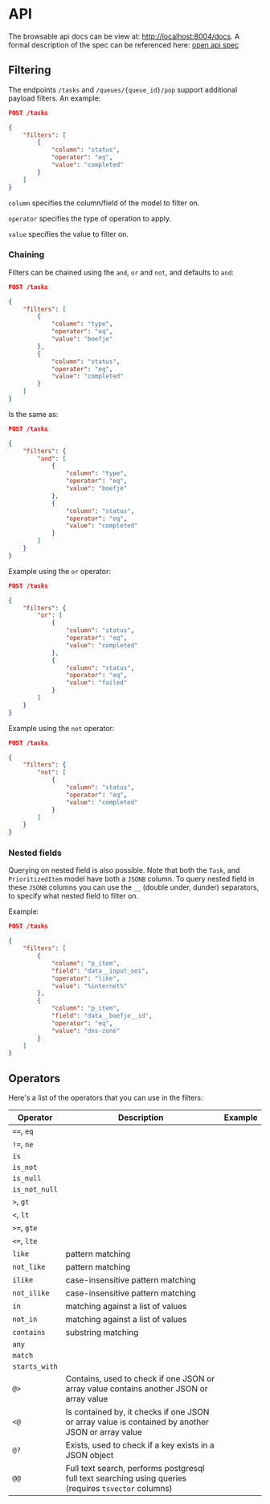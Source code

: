 API
===


The browsable api docs can be view at: [http://localhost:8004/docs](http://localhost:8004/docs).
A formal description of the spec can be referenced here: [open api spec](openapi.json)

Filtering
---------

The endpoints `/tasks` and `/queues/{queue_id}/pop` support additional payload
filters. An example:

```json
POST /tasks

{
    "filters": [
        {
            "column": "status",
            "operator": "eq",
            "value": "completed"
        }
    ]
}
```

`column` specifies the column/field of the model to filter on.

`operator` specifies the type of operation to apply.

`value` specifies the value to filter on.

### Chaining

Filters can be chained using the `and`, `or` and `not`, and defaults to `and`:

```json
POST /tasks

{
    "filters": [
        {
            "column": "type",
            "operator": "eq",
            "value": "boefje"
        },
        {
            "column": "status",
            "operator": "eq",
            "value": "completed"
        }
    ]
}
```

Is the same as:


```json
POST /tasks

{
    "filters": {
        "and": [
            {
                "column": "type",
                "operator": "eq",
                "value": "boefje"
            },
            {
                "column": "status",
                "operator": "eq",
                "value": "completed"
            }
        ]
    }
}
```

Example using the `or` operator:

```json
POST /tasks

{
    "filters": {
        "or": [
            {
                "column": "status",
                "operator": "eq",
                "value": "completed"
            },
            {
                "column": "status",
                "operator": "eq",
                "value": "failed"
            }
        ]
    }
}
```

Example using the `not` operator:

```json
POST /tasks

{
    "filters": {
        "not": [
            {
                "column": "status",
                "operator": "eq",
                "value": "completed"
            }
        ]
    }
}
```

### Nested fields

Querying on nested field is also possible. Note that both the `Task`, and
`PrioritizedItem` model have both a `JSONB` column. To query nested field in
these `JSONB` columns you can use the `__` (double under, dunder) separators,
to specify what nested field to filter on.


Example:

```json
POST /tasks

{
    "filters": [
        {
            "column": "p_item",
            "field": "data__input_ooi",
            "operator": "like",
            "value": "%internet%"
        },
        {
            "column": "p_item",
            "field": "data__boefje__id",
            "operator": "eq",
            "value": "dns-zone"
        }
    ]
}
```

Operators
---------

Here's a list of the operators that you can use in the filters:

| Operator      | Description | Example |
|---------------|-------------|---------|
| `==`, `eq`    |             |         |
| `!=`, `ne`    |             |         |
| `is`          |             |         | 
| `is_not`      |             |         | 
| `is_null`     |             |         | 
| `is_not_null` |             |         | 
| `>`, `gt`     |             |         | 
| `<`, `lt`     |             |         |
| `>=`, `gte`   |             |         |
| `<=`, `lte`   |             |         |
| `like`        | pattern matching | |
| `not_like`    | pattern matching | |
| `ilike`       | case-insensitive pattern matching | |
| `not_ilike`   | case-insensitive pattern matching | |
| `in`          | matching against a list of values | |
| `not_in`      | matching against a list of values | |
| `contains`    | substring matching | |
| `any`         |             |         |
| `match`       |             |         |
| `starts_with` |             |         |
| `@>`          | Contains, used to check if one JSON or array value contains another JSON or array value | |
| `<@`          | Is contained by, it checks if one JSON or array value is contained by another JSON or array value | |
| `@?`          | Exists, used to check if a key exists in a JSON object | |
| `@@`          | Full text search, performs postgresql full text searching using queries (requires `tsvector` columns) | |
